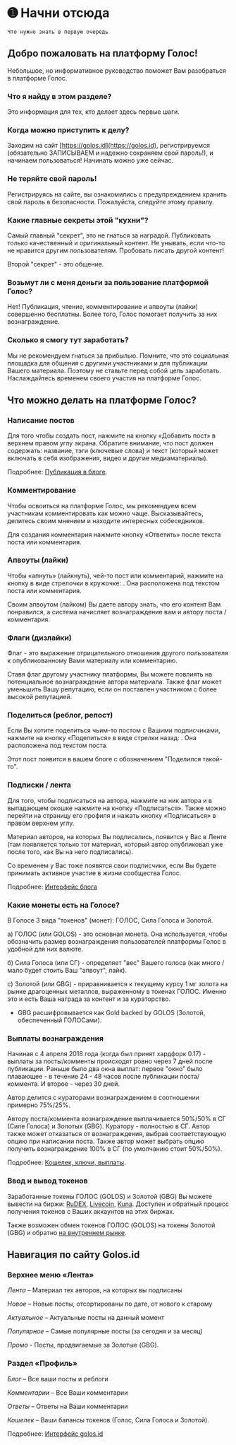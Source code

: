 # ➊ Начни отсюда

```text
Что нужно знать в первую очередь
```

## Добро пожаловать на платформу Голос!

Небольшое, но информативное руководство поможет Вам разобраться в платформе Голос.

### Что я найду в этом разделе?

Это информация для тех, кто делает здесь первые шаги.

### Когда можно приступить к делу?

Заходим на сайт [https://golos.id](https://golos.id), регистрируемся \(обязательно ЗАПИСЫВАЕМ и надежно сохраняем свой пароль!\), и начинаем пользоваться! Начинать можно уже сейчас.

### Не теряйте свой пароль!

Регистрируясь на сайте, вы ознакомились с предупреждением хранить свой пароль в безопасности. Пожалуйста, следуйте этому правилу.

### Какие главные секреты этой "кухни"?

Самый главный "секрет", это не гнаться за наградой. Публиковать только качественный и оригинальный контент. Не унывать, если что-то не нравится другим пользователям. Пробовать писать другой контент!

Второй "секрет" - это общение.

### Возьмут ли с меня деньги за пользование платформой Голос?

Нет! Публикация, чтение, комментирование и апвоуты \(лайки\) совершенно бесплатны. Более того, Голос помогает получить за них вознаграждение.

### Сколько я смогу тут заработать?

Мы не рекомендуем гнаться за прибылью. Помните, что это социальная площадка для общения с другими участниками и для публикации Вашего материала. Поэтому не ставьте перед собой цель заработать. Наслаждайтесь временем своего участия на платформе Голос.

## Что можно делать на платформе Голос?

### Написание постов

Для того чтобы создать пост, нажмите на кнопку «Добавить пост» в верхнем правом углу экрана. Обратите внимание, что пост должен содержать: название, тэги \(ключевые слова\) и текст \(который может включать в себя изображения, видео и другие медиаматериалы\).

Подробнее: [Публикация в блоге](//1-introduction/posting.md).

### Комментирование

Чтобы освоиться на платформе Голос, мы рекомендуем всем участникам комментировать как можно чаще. Высказывайтесь, делитесь своим мнением и находите интересных собеседников.

Для создания комментария нажмите кнопку «Ответить» после текста поста или комментария.

### Апвоуты \(лайки\)

Чтобы «апнуть» \(лайкнуть\), чей-то пост или комментарий, нажмите на кнопку в виде стрелочки в кружочке:  . Она расположена под текстом поста или комментария.

Своим апвоутом \(лайком\) Вы даете автору знать, что его контент Вам понравился, а система начисляет вознаграждение вам и автору поста / комментария.

### Флаги \(дизлайки\)

Флаг - это выражение отрицательного отношения другого пользователя к опубликованному Вами материалу или комментарию.

Ставя флаг другому участнику платформы, Вы можете повлиять на потенциальное вознаграждение автора материала. Также флаг может уменьшить Вашу репутацию, если он поставлен участником с более высокой репутацией.

### Поделиться \(реблог, репост\)

Если Вы хотите поделиться чьим-то постом с Вашими подписчиками, нажмите на кнопку «Поделиться» в виде стрелки назад: . Она расположена под текстом поста.

Этот пост появится в вашем блоге с обозначением "Поделился такой-то".

### Подписки / лента

Для того, чтобы подписаться на автора, нажмите на ник автора и в выпадающем окошке нажмите на кнопку «Подписаться». Также можно перейти на страницу его профиля и нажать кнопку «Подписаться» в правом верхнем углу.

Материал авторов, на которых Вы подписались, появится у Вас в Ленте \(там появляется только тот материал, который автор опубликовал уже после того, как Вы на него подписались\).

Со временем у Вас тоже появятся свои подписчики, если Вы будете принимать активное участие в жизни сообщества Голос.

Подробнее: [Интерфейс блога](/1-introduction/interfeis-lichnogo-bloga.md)

### Какие монеты есть на Голосе?

В Голосе 3 вида "токенов" \(монет\): ГОЛОС, Сила Голоса и Золотой.

а\) ГОЛОС \(или GOLOS\) - это основная монета. Она используется, чтобы обозначить размер вознаграждения пользователей платформы Голос в удобной для них валюте.

б\) Сила Голоса \(или СГ\) - определяет "вес" Вашего голоса \(как много / мало будет стоить Ваш "апвоут", лайк\).

с\) Золотой \(или GBG\) - приравнивается к текущему курсу 1 мг золота на рынке драгоценных металлов, выраженному в токенах ГОЛОС. Именно это и есть Ваша награда за контент и за кураторство.

* GBG расшифровывается как Gold backed by GOLOS \(Золотой, обеспеченный ГОЛОСами\).

### Выплаты вознаграждения

Начиная с 4 апреля 2018 года \(когда был принят хардфорк 0.17\) - выплаты за посты/комменты происходят ровно через 7 дней после публикации. Раньше было два окна выплат: первое "окно" было плавающее - в течение 24 - 48 часов после публикации поста/коммента. И второе - через 30 дней.

Автор делится с кураторами вознаграждением в соотношении примерно 75%/25%.

Автору поста/коммента вознаграждение выплачивается 50%/50% в СГ \(Силе Голоса\) и Золотых \(GBG\). Куратору - полностью в СГ. Автор также может отказаться от вознаграждения, выбрав соответствующую опцию при написании поста. Также автор может выбрать опцию получить вознаграждение 100% в СГ \(по умолчанию стоит 50%/50%\).

Подробнее: [Кошелек, ключи, выплаты](/1-introduction/koshelek-klyuchi-viplati.md).

### Ввод и вывод токенов

Заработанные токены ГОЛОС \(GOLOS\) и Золотой \(GBG\) Вы можете вывести на биржи: [RuDEX](https://rudex.org/), [Livecoin](https://www.livecoin.net), [Kuna](https://kuna.io/). Доступен и обратный процесс получения токенов с Ваших аккаунтов на этих биржах.

Также возможен обмен токенов ГОЛОС \(GOLOS\) на токены Золотой \(GBG\) и обратно [на внутреннем рынке](https://golos.id/market).

## Навигация по сайту Golos.id

### Верхнее меню «Лента»

_Лента_ – Материал тех авторов, на которых вы подписаны

_Новое_ – Новые посты, отсортированы по дате, от нового к старому

_Актуальное_ – Актуальные посты на данный момент

_Популярное_ – Самые популярные посты \(за сегодня и за месяц\)

_Промо_ - Посты, продвигаемые за Золотые \(GBG\).

### Раздел «Профиль»

_Блог_ – Все ваши посты и реблоги

_Комментарии_ – Все Ваши комментарии

_Ответы_ – Ответы на Ваши комментарии

_Кошелек_ – Ваши балансы токенов \(Голос, Сила Голоса и Золотой\).

Подробнее: [Интерфейс golos.id](/1-introduction/interfeis-golosio.md)


